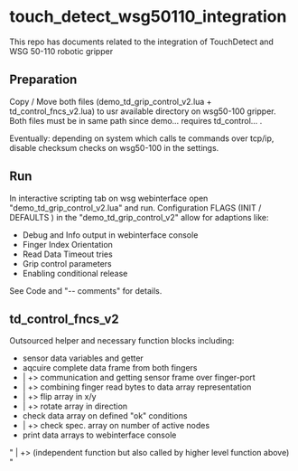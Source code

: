# touch_detect_wsg50110_integration
This repo has documents related to the integration of TouchDetect and WSG 50-110 robotic gripper

## Preparation
Copy / Move both files (demo_td_grip_control_v2.lua + td_control_fncs_v2.lua) to usr available directory on wsg50-100 gripper.
Both files must be in same path since demo... requires td_control... .

Eventually: depending on system which calls te commands over tcp/ip, disable checksum checks on wsg50-100 in the settings. 

## Run
In interactive scripting tab on wsg webinterface open "demo_td_grip_control_v2.lua" and run.
Configuration FLAGS (INIT / DEFAULTS ) in the "demo_td_grip_control_v2" allow for adaptions like:
* Debug and Info output in webinterface console
* Finger Index Orientation
* Read Data Timeout tries
* Grip control parameters
* Enabling conditional release

See Code and "-- comments" for details.

## td_control_fncs_v2
Outsourced helper and necessary function blocks including:
* sensor data variables and getter
* aqcuire complete data frame from both fingers
* | +> communication and getting sensor frame over finger-port 
* | +> combining finger read bytes to data array representation
* | +> flip array in x/y
* | +> rotate array in direction
* check data array on defined "ok" conditions
* | +> check spec. array on number of active nodes
* print data arrays to webinterface console

" | +> (independent function but also called by higher level function above) "
